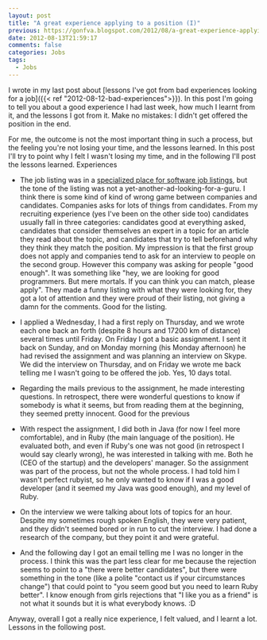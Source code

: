```yaml
---
layout: post
title: "A great experience applying to a position (I)"
previous: https://gonfva.blogspot.com/2012/08/a-great-experience-applying-to-position.html
date: 2012-08-13T21:59:17
comments: false
categories: Jobs
tags:
  - Jobs
---
```


I wrote in my last post about [lessons I've got from bad experiences looking for a job]({{< ref "2012-08-12-bad-experiences">}}). In this post I'm going to tell you about a good experience I had last week, how much I learnt from it, and the lessons I got from it. Make no mistakes: I didn't get offered the position in the end.


For me, the outcome is not the most important thing in such a process, but the feeling you're not losing your time, and the lessons learned. In this post I'll try to point why I felt I wasn't losing my time, and in the following I'll post the lessons learned. Experiences



+ The job listing was in a [specialized place for software job listings](http://careers.joelonsoftware.com/), but the tone of the listing was not a yet-another-ad-looking-for-a-guru. I think there is some kind of kind of wrong game between companies and candidates. Companies asks for lots of things from candidates. From my recruiting experience (yes I've been on the other side too) candidates usually fall in three categories: candidates good at everything asked, candidates that consider themselves an expert in a topic for an article they read about the topic, and candidates that try to tell beforehand why they think they match the position. My impression is that the first group does not apply and companies tend to ask for an interview to people on the second group. However this company was asking for people "good enough". It was something like "hey, we are looking for good programmers. But mere mortals. If you can think you can match, please apply". They made a funny listing with what they were looking for, they got a lot of attention and they were proud of their listing, not giving a damn for the comments. Good for the listing.

+ I applied a Wednesday, I had a first reply on Thursday, and we wrote each one back an forth (despite 8 hours and 17200 km of distance) several times until Friday. On Friday I got a basic assignment. I sent it back on Sunday, and on Monday morning (his Monday afternoon) he had revised the assignment and was planning an interview on Skype. We did the interview on Thursday, and on Friday we wrote me back telling me I wasn't going to be offered the job. Yes, 10 days total.

+ Regarding the mails previous to the assignment, he made interesting questions. In retrospect, there were wonderful questions to know if somebody is what it seems, but from reading them at the beginning, they seemed pretty innocent. Good for the previous

+ With respect the assignment, I did both in Java (for now I feel more comfortable), and in Ruby (the main language of the position). He evaluated both, and even if Ruby's one was not good (in retrospect I would say clearly wrong), he was interested in talking with me. Both he (CEO of the startup) and the developers' manager. So the assignment was part of the process, but not the whole process. I had told him I wasn't perfect rubyist, so he only wanted to know if I was a good developer (and it seemed my Java was good enough), and my level of Ruby.

+ On the interview we were talking about lots of topics for an hour. Despite my sometimes rough spoken English, they were very patient, and they didn't seemed bored or in run to cut the interview. I had done a research of the company, but they point it and were grateful.

+ And the following day I got an email telling me I was no longer in the process. I think this was the part less clear for me because the rejection seems to point to a "there were better candidates", but there were something in the tone (like a polite "contact us if your circumstances change")  that could point to "you seem good but you need to learn Ruby better". I know enough from girls rejections that "I like you as a friend" is not what it sounds but it is what everybody knows. :D

Anyway, overall I got a really nice experience, I felt valued, and I learnt a lot. Lessons in the following post.
